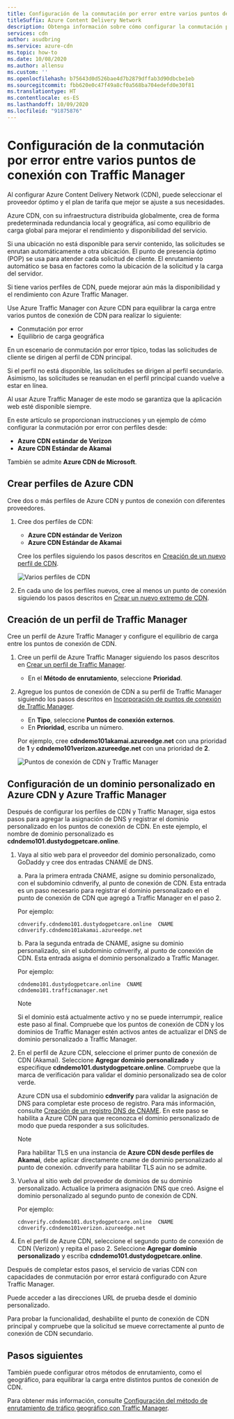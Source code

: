 ```yaml
---
title: Configuración de la conmutación por error entre varios puntos de conexión con Traffic Manager
titleSuffix: Azure Content Delivery Network
description: Obtenga información sobre cómo configurar la conmutación por error en varios puntos de conexión de Azure Content Delivery Network mediante Azure Traffic Manager.
services: cdn
author: asudbring
ms.service: azure-cdn
ms.topic: how-to
ms.date: 10/08/2020
ms.author: allensu
ms.custom: ''
ms.openlocfilehash: b75643d0d526bae4d7b2879dffab3d90dbcbe1eb
ms.sourcegitcommit: fbb620e0c47f49a8cf0a568ba704edefd0e30f81
ms.translationtype: HT
ms.contentlocale: es-ES
ms.lasthandoff: 10/09/2020
ms.locfileid: "91875876"
---
```

# <a name="failover-across-multiple-endpoints-with-azure-traffic-manager"></a>Configuración de la conmutación por error entre varios puntos de conexión con Traffic Manager

Al configurar Azure Content Delivery Network (CDN), puede seleccionar el proveedor óptimo y el plan de tarifa que mejor se ajuste a sus necesidades. 

Azure CDN, con su infraestructura distribuida globalmente, crea de forma predeterminada redundancia local y geográfica, así como equilibrio de carga global para mejorar el rendimiento y disponibilidad del servicio. 

Si una ubicación no está disponible para servir contenido, las solicitudes se enrutan automáticamente a otra ubicación. El punto de presencia óptimo (POP) se usa para atender cada solicitud de cliente. El enrutamiento automático se basa en factores como la ubicación de la solicitud y la carga del servidor.
 
Si tiene varios perfiles de CDN, puede mejorar aún más la disponibilidad y el rendimiento con Azure Traffic Manager. 

Use Azure Traffic Manager con Azure CDN para equilibrar la carga entre varios puntos de conexión de CDN para realizar lo siguiente:
 
* Conmutación por error
* Equilibrio de carga geográfica 

En un escenario de conmutación por error típico, todas las solicitudes de cliente se dirigen al perfil de CDN principal. 

Si el perfil no está disponible, las solicitudes se dirigen al perfil secundario.  Asimismo, las solicitudes se reanudan en el perfil principal cuando vuelve a estar en línea.

Al usar Azure Traffic Manager de este modo se garantiza que la aplicación web esté disponible siempre. 

En este artículo se proporcionan instrucciones y un ejemplo de cómo configurar la conmutación por error con perfiles desde: 

* **Azure CDN estándar de Verizon**
* **Azure CDN Estándar de Akamai**

También se admite **Azure CDN de Microsoft**.

## <a name="create-azure-cdn-profiles"></a>Crear perfiles de Azure CDN
Cree dos o más perfiles de Azure CDN y puntos de conexión con diferentes proveedores.

1. Cree dos perfiles de CDN:
    * **Azure CDN estándar de Verizon**
    * **Azure CDN Estándar de Akamai** 

    Cree los perfiles siguiendo los pasos descritos en [Creación de un nuevo perfil de CDN](cdn-create-new-endpoint.md#create-a-new-cdn-profile).
 
   ![Varios perfiles de CDN](./media/cdn-traffic-manager/cdn-multiple-profiles.png)

2. En cada uno de los perfiles nuevos, cree al menos un punto de conexión siguiendo los pasos descritos en [Crear un nuevo extremo de CDN](cdn-create-new-endpoint.md#create-a-new-cdn-endpoint).

## <a name="create-traffic-manager-profile"></a>Creación de un perfil de Traffic Manager
Cree un perfil de Azure Traffic Manager y configure el equilibrio de carga entre los puntos de conexión de CDN. 

1. Cree un perfil de Azure Traffic Manager siguiendo los pasos descritos en [Crear un perfil de Traffic Manager](https://docs.microsoft.com/azure/traffic-manager/traffic-manager-create-profile). 

    * En el **Método de enrutamiento**, seleccione **Prioridad**.

2. Agregue los puntos de conexión de CDN a su perfil de Traffic Manager siguiendo los pasos descritos en [Incorporación de puntos de conexión de Traffic Manager](https://docs.microsoft.com/azure/traffic-manager/traffic-manager-create-profile#add-traffic-manager-endpoints).

    * En **Tipo**, seleccione **Puntos de conexión externos**.
    * En **Prioridad**, escriba un número.

    Por ejemplo, cree **cdndemo101akamai.azureedge.net** con una prioridad de **1** y **cdndemo101verizon.azureedge.net** con una prioridad de **2**.

   ![Puntos de conexión de CDN y Traffic Manager](./media/cdn-traffic-manager/cdn-traffic-manager-endpoints.png)


## <a name="configure-custom-domain-on-azure-cdn-and-azure-traffic-manager"></a>Configuración de un dominio personalizado en Azure CDN y Azure Traffic Manager
Después de configurar los perfiles de CDN y Traffic Manager, siga estos pasos para agregar la asignación de DNS y registrar el dominio personalizado en los puntos de conexión de CDN. En este ejemplo, el nombre de dominio personalizado es **cdndemo101.dustydogpetcare.online**.

1. Vaya al sitio web para el proveedor del dominio personalizado, como GoDaddy y cree dos entradas CNAME de DNS. 

    a. Para la primera entrada CNAME, asigne su dominio personalizado, con el subdominio cdnverify, al punto de conexión de CDN. Esta entrada es un paso necesario para registrar el dominio personalizado en el punto de conexión de CDN que agregó a Traffic Manager en el paso 2.

      Por ejemplo: 

      `cdnverify.cdndemo101.dustydogpetcare.online  CNAME  cdnverify.cdndemo101akamai.azureedge.net`  

    b. Para la segunda entrada de CNAME, asigne su dominio personalizado, sin el subdominio cdnverify, al punto de conexión de CDN. Esta entrada asigna el dominio personalizado a Traffic Manager. 

      Por ejemplo: 
      
      `cdndemo101.dustydogpetcare.online  CNAME  cdndemo101.trafficmanager.net`   

    > [!NOTE]
    > Si el dominio está actualmente activo y no se puede interrumpir, realice este paso al final. Compruebe que los puntos de conexión de CDN y los dominios de Traffic Manager estén activos antes de actualizar el DNS de dominio personalizado a Traffic Manager.
    >


2.  En el perfil de Azure CDN, seleccione el primer punto de conexión de CDN (Akamai). Seleccione **Agregar dominio personalizado** y especifique **cdndemo101.dustydogpetcare.online**. Compruebe que la marca de verificación para validar el dominio personalizado sea de color verde. 

    Azure CDN usa el subdominio **cdnverify** para validar la asignación de DNS para completar este proceso de registro. Para más información, consulte [Creación de un registro DNS de CNAME](cdn-map-content-to-custom-domain.md#create-a-cname-dns-record). En este paso se habilita a Azure CDN para que reconozca el dominio personalizado de modo que pueda responder a sus solicitudes.
    
    > [!NOTE]
    > Para habilitar TLS en una instancia de **Azure CDN desde perfiles de Akamai**, debe aplicar directamente cname de dominio personalizado al punto de conexión. cdnverify para habilitar TLS aún no se admite. 
    >

3.  Vuelva al sitio web del proveedor de dominios de su dominio personalizado. Actualice la primera asignación DNS que creó. Asigne el dominio personalizado al segundo punto de conexión de CDN.
                             
    Por ejemplo: 

    `cdnverify.cdndemo101.dustydogpetcare.online  CNAME  cdnverify.cdndemo101verizon.azureedge.net`  

4. En el perfil de Azure CDN, seleccione el segundo punto de conexión de CDN (Verizon) y repita el paso 2. Seleccione **Agregar dominio personalizado** y escriba **cdndemo101.dustydogpetcare.online**.
 
Después de completar estos pasos, el servicio de varias CDN con capacidades de conmutación por error estará configurado con Azure Traffic Manager. 

Puede acceder a las direcciones URL de prueba desde el dominio personalizado. 

Para probar la funcionalidad, deshabilite el punto de conexión de CDN principal y compruebe que la solicitud se mueve correctamente al punto de conexión de CDN secundario. 

## <a name="next-steps"></a>Pasos siguientes
También puede configurar otros métodos de enrutamiento, como el geográfico, para equilibrar la carga entre distintos puntos de conexión de CDN. 

Para obtener más información, consulte [Configuración del método de enrutamiento de tráfico geográfico con Traffic Manager](https://docs.microsoft.com/azure/traffic-manager/traffic-manager-configure-geographic-routing-method).



